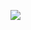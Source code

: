 <img src="https://readme-typing-svg.herokuapp.com/?color=7D47F7&lines=Name+%3A+MD+Toufique+Elahi+Tonmoy;Student+Id+%3A+201-15-13697;Section+%3A+C"></img><br>
